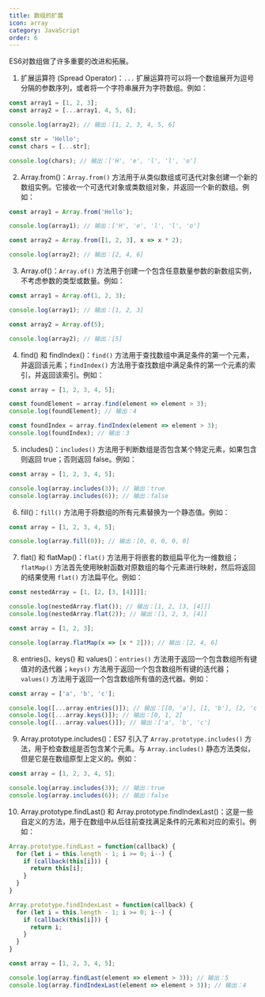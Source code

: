 ```yaml
---
title: 数组的扩展
icon: array
category: JavaScript
order: 6
---
```



ES6对数组做了许多重要的改进和拓展。

1. 扩展运算符 (Spread Operator)：`...` 扩展运算符可以将一个数组展开为逗号分隔的参数序列，或者将一个字符串展开为字符数组。例如：

```javascript
const array1 = [1, 2, 3];
const array2 = [...array1, 4, 5, 6];

console.log(array2); // 输出：[1, 2, 3, 4, 5, 6]

const str = 'Hello';
const chars = [...str];

console.log(chars); // 输出：['H', 'e', 'l', 'l', 'o']
```

2. Array.from()：`Array.from()` 方法用于从类似数组或可迭代对象创建一个新的数组实例。它接收一个可迭代对象或类数组对象，并返回一个新的数组。例如：

```javascript
const array1 = Array.from('Hello');

console.log(array1); // 输出：['H', 'e', 'l', 'l', 'o']

const array2 = Array.from([1, 2, 3], x => x * 2);

console.log(array2); // 输出：[2, 4, 6]
```

3. Array.of()：`Array.of()` 方法用于创建一个包含任意数量参数的新数组实例，不考虑参数的类型或数量。例如：

```javascript
const array1 = Array.of(1, 2, 3);

console.log(array1); // 输出：[1, 2, 3]

const array2 = Array.of(5);

console.log(array2); // 输出：[5]
```

4. find() 和 findIndex()：`find()` 方法用于查找数组中满足条件的第一个元素，并返回该元素；`findIndex()` 方法用于查找数组中满足条件的第一个元素的索引，并返回该索引。例如：

```javascript
const array = [1, 2, 3, 4, 5];

const foundElement = array.find(element => element > 3);
console.log(foundElement); // 输出：4

const foundIndex = array.findIndex(element => element > 3);
console.log(foundIndex); // 输出：3
```

5. includes()：`includes()` 方法用于判断数组是否包含某个特定元素，如果包含则返回 true；否则返回 false。例如：

```javascript
const array = [1, 2, 3, 4, 5];

console.log(array.includes(3)); // 输出：true
console.log(array.includes(6)); // 输出：false
```

6. fill()：`fill()` 方法用于将数组的所有元素替换为一个静态值。例如：

```javascript
const array = [1, 2, 3, 4, 5];

console.log(array.fill(0)); // 输出：[0, 0, 0, 0, 0]
```

7. flat() 和 flatMap()：`flat()` 方法用于将嵌套的数组扁平化为一维数组；`flatMap()` 方法首先使用映射函数对原数组的每个元素进行映射，然后将返回的结果使用 `flat()` 方法扁平化。例如：

```javascript
const nestedArray = [1, [2, [3, [4]]]];

console.log(nestedArray.flat()); // 输出：[1, 2, [3, [4]]]
console.log(nestedArray.flat(2)); // 输出：[1, 2, 3, [4]]

const array = [1, 2, 3];

console.log(array.flatMap(x => [x * 2])); // 输出：[2, 4, 6]
```

8. entries()、keys() 和 values()：`entries()` 方法用于返回一个包含数组所有键值对的迭代器；`keys()` 方法用于返回一个包含数组所有键的迭代器；`values()` 方法用于返回一个包含数组所有值的迭代器。例如：

```javascript
const array = ['a', 'b', 'c'];

console.log([...array.entries()]); // 输出：[[0, 'a'], [1, 'b'], [2, 'c']]
console.log([...array.keys()]); // 输出：[0, 1, 2]
console.log([...array.values()]); // 输出：['a', 'b', 'c']
```

9. Array.prototype.includes()：ES7 引入了 `Array.prototype.includes()` 方法，用于检查数组是否包含某个元素。与 `Array.includes()` 静态方法类似，但是它是在数组原型上定义的。例如：

```javascript
const array = [1, 2, 3, 4, 5];

console.log(array.includes(3)); // 输出：true
console.log(array.includes(6)); // 输出：false
```

10. Array.prototype.findLast() 和 Array.prototype.findIndexLast()：这是一些自定义的方法，用于在数组中从后往前查找满足条件的元素和对应的索引。例如：

```javascript
Array.prototype.findLast = function(callback) {
  for (let i = this.length - 1; i >= 0; i--) {
    if (callback(this[i])) {
      return this[i];
    }
  }
}

Array.prototype.findIndexLast = function(callback) {
  for (let i = this.length - 1; i >= 0; i--) {
    if (callback(this[i])) {
      return i;
    }
  }
}

const array = [1, 2, 3, 4, 5];

console.log(array.findLast(element => element > 3)); // 输出：5
console.log(array.findIndexLast(element => element > 3)); // 输出：4
```
